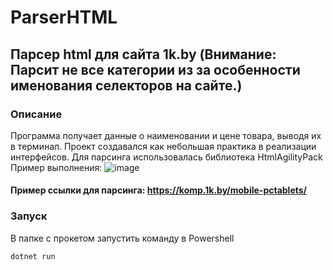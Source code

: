 # ParserHTML
## Парсер html для сайта 1k.by (Внимание: Парсит не все категории из за особенности именования селекторов на сайте.)
### Описание
Программа получает данные о наименовании и цене товара, выводя их в терминал. Проект создавался как небольшая практика в реализации интерфейсов. Для парсинга использовалась библиотека HtmlAgilityPack
Пример выполнения:
![image](https://user-images.githubusercontent.com/42521707/125164137-683ce800-e199-11eb-9238-56a5a2134df1.png)
#### Пример ссылки для парсинга: https://komp.1k.by/mobile-pctablets/
### Запуск
В папке с прокетом запустить команду в Powershell
```
dotnet run
```
